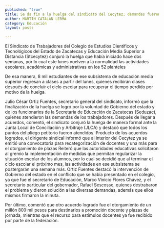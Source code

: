 ```yaml
---
published: "true"
title: Se da fin a la huelga del sindicato del Cecytez; demandas fueron atendidas
author: MARTIN CATALAN LERMA
category: Educación
layout: posts

---
```



El Sindicato de Trabajadores del Colegio de Estudios Científicos y Tecnológicos del Estado de Zacatecas y Educación Media Superior a Distancia (Stcecytez) conjuró la huelga que había iniciado hace dos semanas, por lo cual este lunes vuelven a la normalidad las actividades escolares, académicas y administrativas en los 52 planteles

De esa manera, 8 mil estudiantes de ese subsistema de educación media superior regresan a clases a partir del lunes, quienes recibirán clases después de concluir el ciclo escolar para recuperar el tiempo perdido por motivo de la huelga.

Julio César Ortiz Fuentes, secretario general del sindicato, informó que la finalización de la huelga se logró por la voluntad de Gobierno del estado y de los funcionarios de la Secretaría de Educación de Zacatecas (Seduzac), quienes atendieron las demandas de los trabajadores.
Después de llegar a acuerdos, comentó, el sindicato conjuró la huelga de manera formal ante la Junta Local de Conciliación y Arbitraje (JLCA) y destacó que todos los puntos del pliego petitorio fueron atendidos.
Producto de los acuerdos logrados, el dirigente sindical informó que al interior del Cecytez ya se emitió una convocatoria para recategorización de docentes y una más para el otorgamiento de plazas
Reiteró que las autoridades educativas solicitaron al gremio la implementación de medidas que permitan regularizar la situación escolar de los alumnos, por lo cual se decidió que al terminar el ciclo escolar el próximo mes, las actividades en ese subsistema se postergarán una semana más.
Ortiz Fuentes destacó la intervención de Gobierno del estado en el conflicto que se había presentado en el colegio, ya que fue el secretario de Educación, Marco Vinicio Flores Chávez, y el secretario particular del gobernador, Rafael Sescosse, quienes destrabaron el problema y dieron solución a las diversas demandas, además que ellos mismos firmaron la minuta.

Por último, comentó que otro acuerdo logrado fue el otorgamiento de un millón 800 mil pesos para destinarlos a promoción docente y plazas de jornada, mientras que el recurso para estímulos docentes ya fue recibido por parte de la federación.
